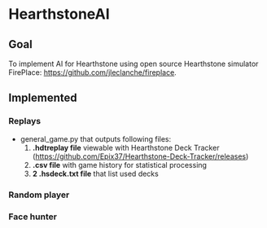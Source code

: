 # HearthstoneAI 

## Goal

To implement AI for Hearthstone using open source Hearthstone simulator FirePlace: https://github.com/jleclanche/fireplace.

## Implemented

### Replays
* general_game.py that outputs following files:
  1. __.hdtreplay file__ viewable with Hearthstone Deck Tracker (https://github.com/Epix37/Hearthstone-Deck-Tracker/releases)
  2. __.csv file__ with game history for statistical processing
  3. __2 .hsdeck.txt file__ that list used decks

### Random player

### Face hunter
